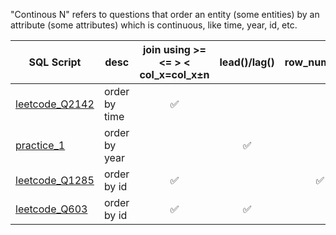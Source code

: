 "Continous N" refers to questions that order an entity (some entities) by an attribute (some attributes) which is continuous, like time, year, id, etc.

| SQL Script  | desc | join using >= <= > < col_x=col_x±n | lead()/lag() | row_num/rank |
| ----------- | ---- | :------------------: | :----------: | :----------: |
| [leetcode_Q2142](https://github.com/irenejiazhou/sql_manual/blob/main/continuous_n/leetcode_Q2142_order_by_time.sql)|order by time|✅|||
| [practice_1](https://github.com/irenejiazhou/sql_manual/blob/main/continuous_n/practice_1_yoy_continuous_revenue_growth.sql)|order by year||✅||
| [leetcode_Q1285](https://github.com/irenejiazhou/sql_manual/blob/main/continuous_n/leetcode_Q1285_continuous_ranges.sql)|order by id|✅||✅|
| [leetcode_Q603](https://github.com/irenejiazhou/sql_manual/blob/main/continuous_n/leetcode_Q603_continuous_ranges.sql)|order by id|✅|✅||
